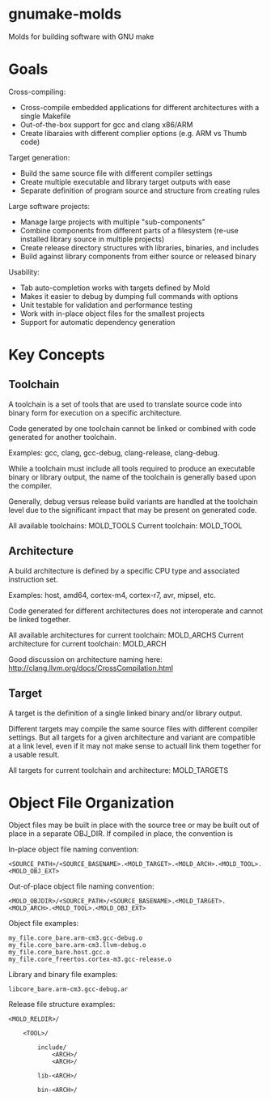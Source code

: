 # gnumake-molds
Molds for building software with GNU make

Goals
=====

Cross-compiling:

- Cross-compile embedded applications for different architectures with a single Makefile
- Out-of-the-box support for gcc and clang x86/ARM
- Create libaraies with different complier options (e.g. ARM vs Thumb code)

Target generation:

- Build the same source file with different compiler settings
- Create multiple executable and library target outputs with ease
- Separate definition of program source and structure from creating rules

Large software projects:

- Manage large projects with multiple "sub-components"
- Combine components from different parts of a filesystem (re-use installed library source in multiple projects)
- Create release directory structures with libraries, binaries, and includes
- Build against library components from either source or released binary


Usability:

- Tab auto-completion works with targets defined by Mold
- Makes it easier to debug by dumping full commands with options
- Unit testable for validation and performance testing
- Work with in-place object files for the smallest projects
- Support for automatic dependency generation


Key Concepts
============

Toolchain
---------

A toolchain is a set of tools that are used to translate source code into binary form for execution on a specific architecture.

Code generated by one toolchain cannot be linked or combined with code generated for another toolchain.

Examples: gcc, clang, gcc-debug, clang-release, clang-debug.

While a toolchain must include all tools required to produce an executable binary or library output, the name of the toolchain is generally based upon the compiler.

Generally, debug versus release build variants are handled at the toolchain level due to the significant impact that may be present on generated code.

All available toolchains: MOLD_TOOLS
Current toolchain: MOLD_TOOL

Architecture
------------

A build architecture is defined by a specific CPU type and associated instruction set.

Examples: host, amd64, cortex-m4, cortex-r7, avr, mipsel, etc.

Code generated for different architectures does not interoperate and cannot be linked together.

All available architectures for current toolchain: MOLD_ARCHS
Current architecture for current toolchain: MOLD_ARCH

Good discussion on architecture naming here: http://clang.llvm.org/docs/CrossCompilation.html

Target
------

A target is the definition of a single linked binary and/or library output.

Different targets may compile the same source files with different compiler settings. But all targets for a given architecture and variant are compatible at a link level, even if it may not make sense to actuall link them together for a usable result.

All targets for current toolchain and architecture: MOLD_TARGETS

Object File Organization
========================

Object files may be built in place with the source tree or may be built out of place in a separate OBJ_DIR. If compiled in place, the convention is

In-place object file naming convention:

	<SOURCE_PATH>/<SOURCE_BASENAME>.<MOLD_TARGET>.<MOLD_ARCH>.<MOLD_TOOL>.<MOLD_OBJ_EXT>

Out-of-place object file naming convention:

	<MOLD_OBJDIR>/<SOURCE_PATH>/<SOURCE_BASENAME>.<MOLD_TARGET>.<MOLD_ARCH>.<MOLD_TOOL>.<MOLD_OBJ_EXT>

Object file examples:

	my_file.core_bare.arm-cm3.gcc-debug.o
	my_file.core_bare.arm-cm3.llvm-debug.o
	my_file.core_bare.host.gcc.o
	my_file.core_freertos.cortex-m3.gcc-release.o

Library and binary file examples:

	libcore_bare.arm-cm3.gcc-debug.ar


Release file structure examples:

	<MOLD_RELDIR>/

		<TOOL>/

			include/
				<ARCH>/
				<ARCH>/

			lib-<ARCH>/

			bin-<ARCH>/